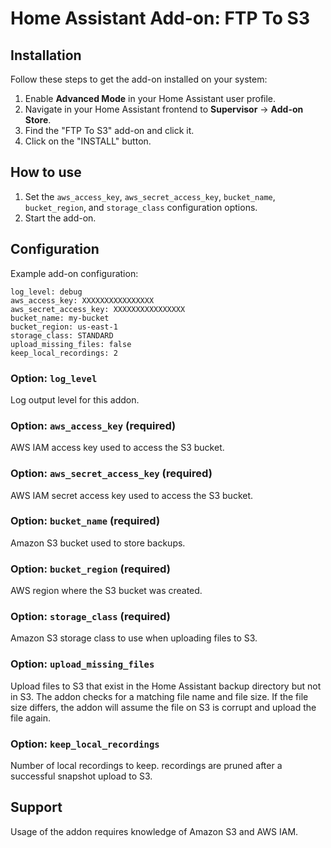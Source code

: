 # Home Assistant Add-on: FTP To S3

## Installation

Follow these steps to get the add-on installed on your system:

1. Enable **Advanced Mode** in your Home Assistant user profile.
2. Navigate in your Home Assistant frontend to **Supervisor** -> **Add-on Store**.
3. Find the "FTP To S3" add-on and click it.
4. Click on the "INSTALL" button.

## How to use

1. Set the `aws_access_key`, `aws_secret_access_key`, `bucket_name`, `bucket_region`, and `storage_class` configuration options.
2. Start the add-on.

## Configuration

Example add-on configuration:

```
log_level: debug
aws_access_key: XXXXXXXXXXXXXXXX
aws_secret_access_key: XXXXXXXXXXXXXXXX
bucket_name: my-bucket
bucket_region: us-east-1
storage_class: STANDARD
upload_missing_files: false
keep_local_recordings: 2
```

### Option: `log_level`
Log output level for this addon.

### Option: `aws_access_key` (required)
AWS IAM access key used to access the S3 bucket.

### Option: `aws_secret_access_key` (required)
AWS IAM secret access key used to access the S3 bucket.

### Option: `bucket_name` (required)
Amazon S3 bucket used to store backups.

### Option: `bucket_region` (required)
AWS region where the S3 bucket was created.

### Option: `storage_class` (required)
Amazon S3 storage class to use when uploading files to S3.

### Option: `upload_missing_files`
Upload files to S3 that exist in the Home Assistant backup directory but not in S3. The addon checks for a matching file name and file size. If the file size differs, the addon will assume the file on S3 is corrupt and upload the file again.

### Option: `keep_local_recordings`
Number of local recordings to keep. recordings are pruned after a successful snapshot upload to S3.

## Support

Usage of the addon requires knowledge of Amazon S3 and AWS IAM.